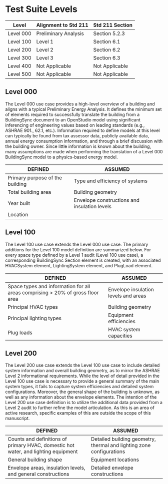 # Test Suite Levels

| Level | Alignment to Std 211 | Std 211 Section |
|-----------|----------------------|-----------------|
| Level 000 | Preliminary Analysis | Section 5.2.3 |
| Level 100 | Level 1 | Section 6.1 |
| Level 200 | Level 2 | Section 6.2 |
| Level 300 | Level 3 | Section 6.3 |
| Level 400 | Not Applicable | Not Applicable |
| Level 500 | Not Applicable | Not Applicable |

## Level 000
The Level 000 use case provides a high-level overview of a building and aligns with a typical Preliminary Energy Analysis.  It defines the minimum set of elements required to successfully translate the building from a BuildingSync document to an OpenStudio model using significant inferencing of engineering values based on leading standards (e.g., ASHRAE 901., 62.1, etc.).  Information required to define models at this level can typically be found from tax assessor data, publicly available data, annual energy consumption information, and through a brief discussion with the building owner.  Since little information is known about the building, many assumptions are made when performing the translation of a Level 000 BuildingSync model to a physics-based energy model.

| DEFINED | ASSUMED |
|---------------------------------|----------------------------------------------|
| Primary purpose of the building | Type and efficiency of systems |
| Total building area | Building geometry |
| Year built | Envelope constructions and insulation levels |
| Location |  |

## Level 100
The Level 100 use case extends the Level 000 use case.  The primary additions for the Level 100 model definition are summarized below.  For every space type defined by a Level 1 audit (Level 100 use case), a corresponding BuildingSync Section element is created, with an associated HVACSystem element, LightingSystem element, and PlugLoad element.

| DEFINED | ASSUMED |
|--------------------------------------------------------------------------------|--------------------------------------|
| Space types and information for all areas comprising > 20% of gross floor area | Envelope insulation levels and areas |
| Principal HVAC types | Building geometry |
| Principal lighting types | Equipment efficiencies |
| Plug loads | HVAC system capacities |

## Level 200
The Level 200 use case extends the Level 100 use case to include detailed system information and overall building geometry, as to mirror the ASHRAE Level 2 informational requirements.  While the level of detail provided in the Level 100 use case is necessary to provide a general summary of the main system types, it fails to capture system efficiencies and detailed system configurations.  Moreover, the general shape of the building is unknown, as well as any information about the envelope elements.  The intention of the Level 200 use case definition is to utilize the additional data provided from a Level 2 audit to further refine the model articulation.  As this is an area of active research, specific examples of this are outside the scope of this manuscript.

| DEFINED | ASSUMED |
|------------------------------------------------------------------------------------|----------------------------------------------------------------------|
| Counts and definitions of primary HVAC, domestic hot water, and lighting equipment | Detailed building geometry, thermal and lighting zone configurations |
| General building shape | Equipment locations |
| Envelope areas, insulation levels, and general constructions | Detailed envelope constructions |
